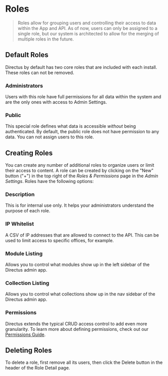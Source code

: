 # Roles

> Roles allow for grouping users and controlling their access to data within the App and API. As of now, users can only be assigned to a single role, but our system is architected to allow for the merging of multiple roles in the future.

## Default Roles

Directus by default has two core roles that are included with each install. These roles can not be removed.

### Administrators

Users with this role have full permissions for all data within the system and are the only ones with access to Admin Settings.

### Public

This special role defines what data is accessible _without_ being authenticated. By default, the public role does not have permission to any data. You can not assign users to this role.

## Creating Roles

You can create any number of additional roles to organize users or limit their access to content. A role can be created by clicking on the "New" button ("+") in the top right of the _Roles & Permissions_ page in the _Admin Settings_. Roles have the following options:

### Description

This is for internal use only. It helps your administrators understand the purpose of each role.

### IP Whitelist

A CSV of IP addresses that are allowed to connect to the API. This can be used to limit access to specific offices, for example.

### Module Listing

Allows you to control what modules show up in the left sidebar of the Directus admin app.

### Collection Listing

Allows you to control what collections show up in the nav sidebar of the Directus admin app.

### Permissions

Directus extends the typical CRUD access control to add even more granularity. To learn more about defining permissions, check out our [Permissions Guide](./permissions.md).

## Deleting Roles

To delete a role, first remove all its users, then click the Delete button in the header of the Role Detail page.
